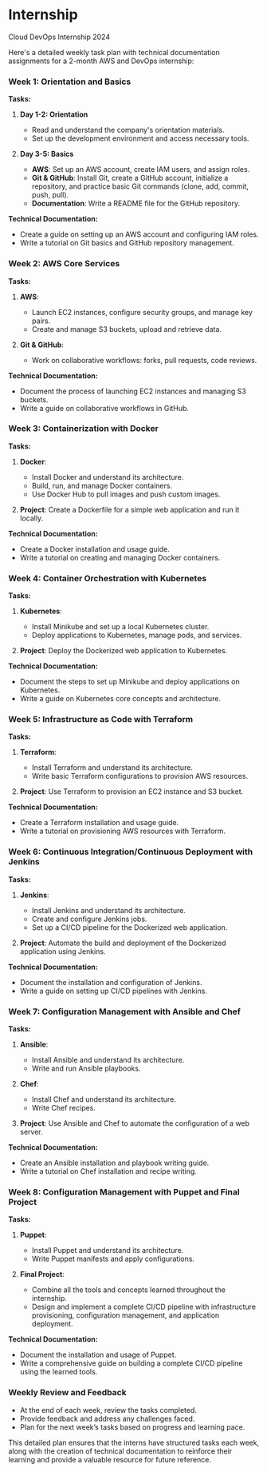 # Internship
Cloud DevOps Internship 2024

Here's a detailed weekly task plan with technical documentation assignments for a 2-month AWS and DevOps internship:

### Week 1: Orientation and Basics
**Tasks:**
1. **Day 1-2: Orientation**
   - Read and understand the company's orientation materials.
   - Set up the development environment and access necessary tools.

2. **Day 3-5: Basics**
   - **AWS**: Set up an AWS account, create IAM users, and assign roles.
   - **Git & GitHub**: Install Git, create a GitHub account, initialize a repository, and practice basic Git commands (clone, add, commit, push, pull).
   - **Documentation**: Write a README file for the GitHub repository.

**Technical Documentation:**
- Create a guide on setting up an AWS account and configuring IAM roles.
- Write a tutorial on Git basics and GitHub repository management.

### Week 2: AWS Core Services
**Tasks:**
1. **AWS**:
   - Launch EC2 instances, configure security groups, and manage key pairs.
   - Create and manage S3 buckets, upload and retrieve data.

2. **Git & GitHub**:
   - Work on collaborative workflows: forks, pull requests, code reviews.

**Technical Documentation:**
- Document the process of launching EC2 instances and managing S3 buckets.
- Write a guide on collaborative workflows in GitHub.

### Week 3: Containerization with Docker
**Tasks:**
1. **Docker**:
   - Install Docker and understand its architecture.
   - Build, run, and manage Docker containers.
   - Use Docker Hub to pull images and push custom images.

2. **Project**: Create a Dockerfile for a simple web application and run it locally.

**Technical Documentation:**
- Create a Docker installation and usage guide.
- Write a tutorial on creating and managing Docker containers.

### Week 4: Container Orchestration with Kubernetes
**Tasks:**
1. **Kubernetes**:
   - Install Minikube and set up a local Kubernetes cluster.
   - Deploy applications to Kubernetes, manage pods, and services.

2. **Project**: Deploy the Dockerized web application to Kubernetes.

**Technical Documentation:**
- Document the steps to set up Minikube and deploy applications on Kubernetes.
- Write a guide on Kubernetes core concepts and architecture.

### Week 5: Infrastructure as Code with Terraform
**Tasks:**
1. **Terraform**:
   - Install Terraform and understand its architecture.
   - Write basic Terraform configurations to provision AWS resources.

2. **Project**: Use Terraform to provision an EC2 instance and S3 bucket.

**Technical Documentation:**
- Create a Terraform installation and usage guide.
- Write a tutorial on provisioning AWS resources with Terraform.

### Week 6: Continuous Integration/Continuous Deployment with Jenkins
**Tasks:**
1. **Jenkins**:
   - Install Jenkins and understand its architecture.
   - Create and configure Jenkins jobs.
   - Set up a CI/CD pipeline for the Dockerized web application.

2. **Project**: Automate the build and deployment of the Dockerized application using Jenkins.

**Technical Documentation:**
- Document the installation and configuration of Jenkins.
- Write a guide on setting up CI/CD pipelines with Jenkins.

### Week 7: Configuration Management with Ansible and Chef
**Tasks:**
1. **Ansible**:
   - Install Ansible and understand its architecture.
   - Write and run Ansible playbooks.

2. **Chef**:
   - Install Chef and understand its architecture.
   - Write Chef recipes.

3. **Project**: Use Ansible and Chef to automate the configuration of a web server.

**Technical Documentation:**
- Create an Ansible installation and playbook writing guide.
- Write a tutorial on Chef installation and recipe writing.

### Week 8: Configuration Management with Puppet and Final Project
**Tasks:**
1. **Puppet**:
   - Install Puppet and understand its architecture.
   - Write Puppet manifests and apply configurations.

2. **Final Project**:
   - Combine all the tools and concepts learned throughout the internship.
   - Design and implement a complete CI/CD pipeline with infrastructure provisioning, configuration management, and application deployment.

**Technical Documentation:**
- Document the installation and usage of Puppet.
- Write a comprehensive guide on building a complete CI/CD pipeline using the learned tools.

### Weekly Review and Feedback
- At the end of each week, review the tasks completed.
- Provide feedback and address any challenges faced.
- Plan for the next week’s tasks based on progress and learning pace.

This detailed plan ensures that the interns have structured tasks each week, along with the creation of technical documentation to reinforce their learning and provide a valuable resource for future reference.
